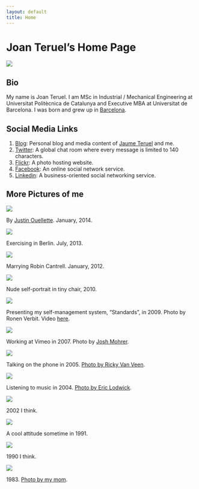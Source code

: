 ```yaml
---
layout: default
title: Home
---
```

# Joan Teruel&rsquo;s Home Page

![][1]

## Bio

My name is Joan Teruel. I am MSc in Industrial / Mechanical Engineering at Universitat Politècnica de Catalunya and Executive MBA at Universitat de Barcelona. I was born and grew up in [Barcelona][2].

## Social Media Links

1. [Blog][3]: Personal blog and media content of [Jaume Teruel][4] and me.
1. [Twitter][5]: A global chat room where every message is limited to 140 characters.
1. [Flickr][6]: A photo hosting website.
1. [Facebook][7]: An online social network service.
1. [Linkedin][8]: A business-oriented social networking service.

## More Pictures of me

![][9]

By [Justin Ouellette][10]. January, 2014.

![][11]

Exercising in Berlin. July, 2013.

![][12]

Marrying Robin Cantrell. January, 2012.

![][13]

Nude self-portrait in tiny chair, 2010.

![][14]

Presenting my self-management system, “Standards”, in 2009. Photo by Ronen Verbit. Video [here][15].

![][16]

Working at Vimeo in 2007. Photo by [Josh Mohrer][17].

![][18]

Talking on the phone in 2005. [Photo by Ricky Van Veen][19].

![][20]

Listening to music in 2004. [Photo by Eric Lodwick][21].

![][22]

2002 I think.

![][23]

A cool attitude sometime in 1991.

![][24]

1990 I think.

![][25]

1983\. [Photo by my mom][26].

   [1]: /joanteruel/images/me.jpg
   [2]: http://en.wikipedia.org/wiki/Barcelona
   [3]: http://lerion.com
   [4]: http://jaumeteruel.com 
   [5]: http://twitter.com/joan_teruel
   [6]: https://www.flickr.com/photos/lerion
   [7]: https://www.facebook.com/joanrafel.teruel
   [8]: http://www.linkedin.com/in/joanteruel
   [9]: //jakelodwick.imgix.net/jstn.png?w=720&amp;dpr=1.5
   [10]: http://jstn.cc/post/73956090802
   [11]: //jakelodwick.imgix.net/skill.gif?w=720
   [12]: //jakelodwick.imgix.net/wedding.jpg?w=720
   [13]: //jakelodwick.imgix.net/seated.png?w=720
   [14]: //jakelodwick.imgix.net/qsjake.jpg?w=720
   [15]: https://vimeo.com/8303782
   [16]: //jakelodwick.imgix.net/trawin.jpg?w=720
   [17]: http://www.flickr.com/photos/90034839@N00/1588855971/
   [18]: //jakelodwick.imgix.net/clamshell.jpg?w=720
   [19]: http://www.flickr.com/photos/rickyv/5676694
   [20]: //jakelodwick.imgix.net/2004.jpg?w=720
   [21]: http://www.flickr.com/photos/ericlodwick/2706580
   [22]: //jakelodwick.imgix.net/hook_wall.jpg?w=720
   [23]: //jakelodwick.imgix.net/1991.jpg?w=720
   [24]: //jakelodwick.imgix.net/gafasrojas.jpg?w=720
   [25]: //jakelodwick.imgix.net/bball.jpg?w=720
   [26]: http://www.flickr.com/photos/anugent/11692123/

